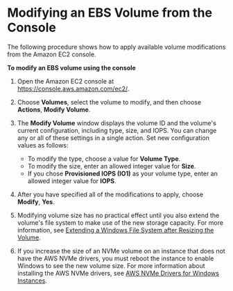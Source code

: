# Modifying an EBS Volume from the Console<a name="console-modify"></a>

The following procedure shows how to apply available volume modifications from the Amazon EC2 console\.<a name="console-modify-size"></a>

**To modify an EBS volume using the console**

1. Open the Amazon EC2 console at [https://console\.aws\.amazon\.com/ec2/](https://console.aws.amazon.com/ec2/)\.

1. Choose **Volumes**, select the volume to modify, and then choose **Actions**, **Modify Volume**\.

1. The **Modify Volume** window displays the volume ID and the volume's current configuration, including type, size, and IOPS\. You can change any or all of these settings in a single action\. Set new configuration values as follows:
   + To modify the type, choose a value for **Volume Type**\.
   + To modify the size, enter an allowed integer value for **Size**\.
   + If you chose **Provisioned IOPS \(IO1\)** as your volume type, enter an allowed integer value for **IOPS**\.

1. After you have specified all of the modifications to apply, choose **Modify**, **Yes**\. 

1. Modifying volume size has no practical effect until you also extend the volume's file system to make use of the new storage capacity\. For more information, see [Extending a Windows File System after Resizing the Volume](recognize-expanded-volume-windows.md)\.

1. If you increase the size of an NVMe volume on an instance that does not have the AWS NVMe drivers, you must reboot the instance to enable Windows to see the new volume size\. For more information about installing the AWS NVMe drivers, see [AWS NVMe Drivers for Windows Instances](aws-nvme-drivers.md)\.